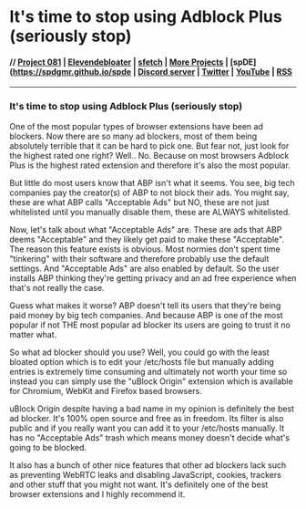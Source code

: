 # It's time to stop using Adblock Plus (seriously stop)

#### // [Project 081](https://p081.github.io) | [Elevendebloater](https://spdgmr.github.io/elevendebloater) | [sfetch](https://spdgmr.github.io/sfetch) | [More Projects](https://spdgmr.github.io/projects) | [spDE](https://spdgmr.github.io/spde | [Discord server](https://ffdiscord.github.io) | [Twitter](https://nitter.net/spdgmr) | [YouTube](https://invidious.namazso.eu/speedie) | [RSS](https://raw.githubusercontent.com/spdgmr/posts/main/rss.xml)
--------------

### It's time to stop using Adblock Plus (seriously stop)

One of the most popular types of browser extensions have been ad blockers. Now there are so many ad blockers, most of them being absolutely terrible that it can be hard to pick one.
But fear not, just look for the highest rated one right? Well.. No. Because on most browsers Adblock Plus is the highest rated extension and therefore it's also the most popular.

But little do most users know that ABP isn't what it seems. You see, big tech companies pay the creator(s) of ABP to not block their ads.
You might say, these are what ABP calls "Acceptable Ads" but NO, these are not just whitelisted until you manually disable them, these are ALWAYS whitelisted.

Now, let's talk about what "Acceptable Ads" are. These are ads that ABP deems "Acceptable" and they likely get paid
to make these "Acceptable".
The reason this feature exists is obvious. Most normies don't spent time "tinkering" with their software and therefore probably use the default settings.
And "Acceptable Ads" are also enabled by default. So the user installs ABP thinking they're getting privacy and an ad free experience when that's not really the case.

Guess what makes it worse? ABP doesn't tell its users that they're being paid money by big tech companies. And because ABP is one of the most popular if not THE most popular
ad blocker its users are going to trust it no matter what.

So what ad blocker should you use? Well, you could go with the least bloated option which is to edit your /etc/hosts file but manually adding entries is extremely time consuming
and ultimately not worth your time so instead you can simply use the "uBlock Origin" extension which is available for Chromium, WebKit and Firefox based browsers.

uBlock Origin despite having a bad name in my opinion is definitely the best ad blocker. It's 100% open source and free as in freedom. Its filter is also public and if you really
want you can add it to your /etc/hosts manually. It has no "Acceptable Ads" trash which means money doesn't decide what's going to be blocked.

It also has a bunch of other nice features that other ad blockers lack such as preventing WebRTC leaks and disabling JavaScript, cookies, trackers and other stuff that you
might not want. It's definitely one of the best browser extensions and I highly recommend it.

